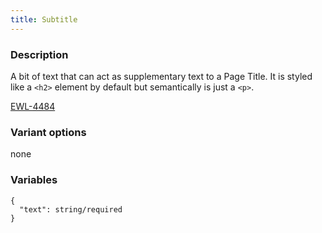 ```yaml
---
title: Subtitle
---
```


### Description
A bit of text that can act as supplementary text to a Page Title. It is styled like a `<h2>` element by default but semantically is just a `<p>`.

[EWL-4484](https://issues.ama-assn.org/browse/EWL-4484)

### Variant options
none

### Variables
~~~
{
  "text": string/required
}
~~~


